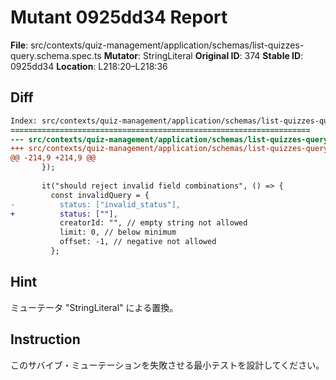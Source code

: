 # Mutant 0925dd34 Report

**File**: src/contexts/quiz-management/application/schemas/list-quizzes-query.schema.spec.ts
**Mutator**: StringLiteral
**Original ID**: 374
**Stable ID**: 0925dd34
**Location**: L218:20–L218:36

## Diff

```diff
Index: src/contexts/quiz-management/application/schemas/list-quizzes-query.schema.spec.ts
===================================================================
--- src/contexts/quiz-management/application/schemas/list-quizzes-query.schema.spec.ts	original
+++ src/contexts/quiz-management/application/schemas/list-quizzes-query.schema.spec.ts	mutated #374
@@ -214,9 +214,9 @@
       });
 
       it("should reject invalid field combinations", () => {
         const invalidQuery = {
-          status: ["invalid_status"],
+          status: [""],
           creatorId: "", // empty string not allowed
           limit: 0, // below minimum
           offset: -1, // negative not allowed
         };
```

## Hint

ミューテータ "StringLiteral" による置換。

## Instruction

このサバイブ・ミューテーションを失敗させる最小テストを設計してください。

